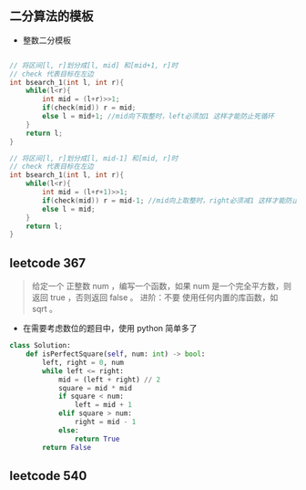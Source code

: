 ## 二分算法的模板

- 整数二分模板

```cpp

// 将区间[l, r]划分成[l, mid] 和[mid+1, r]时
// check 代表目标在左边
int bsearch_1(int l, int r){
    while(l<r){
        int mid = (l+r)>>1;
        if(check(mid)) r = mid;
        else l = mid+1; //mid向下取整时，left必须加1 这样才能防止死循环
    }
    return l;
}

// 将区间[l, r]划分成[l, mid-1] 和[mid, r]时
// check 代表目标在左边
int bsearch_1(int l, int r){
    while(l<r){
        int mid = (l+r+1)>>1;
        if(check(mid)) r = mid-1; //mid向上取整时，right必须减1 这样才能防止死循环
        else l = mid;
    }
    return l;
}
```

## leetcode 367

> 给定一个 正整数 num ，编写一个函数，如果 num 是一个完全平方数，则返回 true ，否则返回 false 。
> 进阶：不要 使用任何内置的库函数，如   sqrt 。

- 在需要考虑数位的题目中，使用 python 简单多了

```python
class Solution:
    def isPerfectSquare(self, num: int) -> bool:
        left, right = 0, num
        while left <= right:
            mid = (left + right) // 2
            square = mid * mid
            if square < num:
                left = mid + 1
            elif square > num:
                right = mid - 1
            else:
                return True
        return False

```

## leetcode 540
